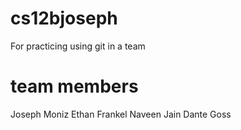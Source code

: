 # cs12bjoseph
For practicing using git in a team

# team members
Joseph Moniz
Ethan Frankel
Naveen Jain
Dante Goss
